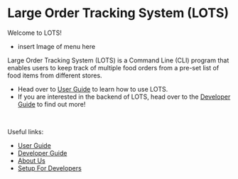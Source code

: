 # Large Order Tracking System (LOTS)

Welcome to LOTS!
- insert Image of menu here

Large Order Tracking System (LOTS) is a Command Line (CLI) program that enables users to
keep track of multiple food orders from a pre-set list of food items from different stores.

- Head over to [User Guide](UserGuide.md) to learn how to use LOTS.
- If you are interested in the backend of LOTS, head over to the [Developer Guide](DeveloperGuide.md) to find out more!

<br>

Useful links:
* [User Guide](UserGuide.md)
* [Developer Guide](DeveloperGuide.md)
* [About Us](AboutUs.md)
* [Setup For Developers](settingUp.md)
